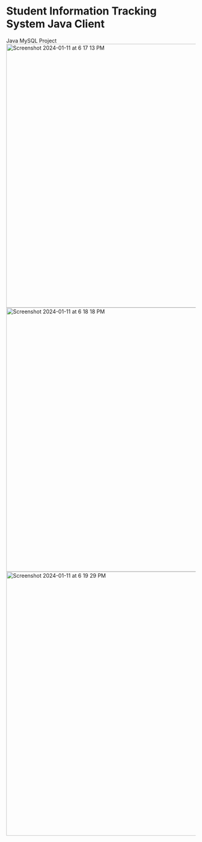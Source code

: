 # Student Information Tracking System Java Client
Java MySQL Project  
<img width="699" alt="Screenshot 2024-01-11 at 6 17 13 PM" src="https://github.com/phancak/Student-Information-Tracking-System-Java-Client/assets/84169376/189e0e77-249c-4588-972d-578a087cb718">
<img width="700" alt="Screenshot 2024-01-11 at 6 18 18 PM" src="https://github.com/phancak/Student-Information-Tracking-System-Java-Client/assets/84169376/a71c68fa-8157-42a4-a9aa-71caaa5ae752">
<img width="700" alt="Screenshot 2024-01-11 at 6 19 29 PM" src="https://github.com/phancak/Student-Information-Tracking-System-Java-Client/assets/84169376/bfebbc83-fa5b-4e74-85c5-e0884292b82c">
